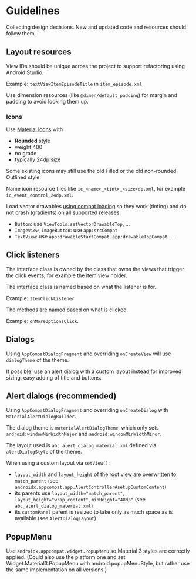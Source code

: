 # Guidelines

Collecting design decisions. New and updated code and resources should follow them.

## Layout resources

View IDs should be unique across the project to support refactoring using Android Studio.

Example: `textViewItemEpisodeTitle` in `item_episode.xml`

Use dimension resources (like `@dimen/default_padding`) for margin and padding to avoid looking them up.

### Icons

Use [Material Icons](https://fonts.google.com/icons) with

- **Rounded** style
- weight 400
- no grade
- typically 24dp size

Some existing icons may still use the old Filled or the old non-rounded Outlined style.

Name icon resource files like `ic_<name>_<tint>_<size>dp.xml`,
for example `ic_event_control_24dp.xml`.

Load vector drawables [using compat loading](https://medium.com/androiddevelopers/using-vector-assets-in-android-apps-4318fd662eb9)
so they work (tinting) and do not crash (gradients) on all supported releases:

- `Button`: use `ViewTools.setVectorDrawableTop`, ...
- `ImageView`, `ImageButton`: use `app:srcCompat`
- `TextView`: use `app:drawableStartCompat`, `app:drawableTopCompat`, ...

## Click listeners

The interface class is owned by the class that owns the views that trigger the click events, for
example the item view holder.

The interface class is named based on what the listener is for.

Example: `ItemClickListener`

The methods are named based on what is clicked.

Example: `onMoreOptionsClick`.

## Dialogs

Using `AppCompatDialogFragment` and overriding `onCreateView` will use `dialogTheme` of the theme.

If possible, use an alert dialog with a custom layout instead for improved sizing, easy adding of title and buttons.

## Alert dialogs (recommended)

Using `AppCompatDialogFragment` and overriding `onCreateDialog` with `MaterialAlertDialogBuilder`.

The dialog theme is `materialAlertDialogTheme`, which only sets `android:windowMinWidthMajor` and `android:windowMinWidthMinor`.

The layout used is `abc_alert_dialog_material.xml` defined via `alertDialogStyle` of the theme.

When using a custom layout via `setView()`:

- `layout_width` and `layout_height` of the root view are overwritten to `match_parent` (see `androidx.appcompat.app.AlertController#setupCustomContent`)
- its parents use `layout_width="match_parent"`, `layout_height="wrap_content"`, `minHeight="48dp"` (see `abc_alert_dialog_material.xml`)
- its `customPanel` parent is resized to take only as much space as is available (see `AlertDialogLayout`)

## PopupMenu

Use `androidx.appcompat.widget.PopupMenu` so Material 3 styles are correctly applied.
(Could also use the platform one and set Widget.Material3.PopupMenu with android:popupMenuStyle,
but rather use the same implementation on all versions.)
